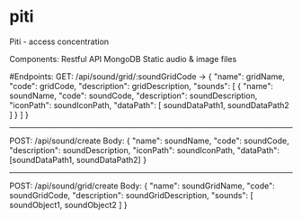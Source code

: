 # piti
Piti - access concentration

Components:
Restful API
MongoDB
Static audio & image files

#Endpoints:
GET: /api/sound/grid/:soundGridCode
->
{
    "name": gridName,
    "code": gridCode,
    "description": gridDescription,
    "sounds": [
        {
            "name": soundName,
            "code": soundCode,
            "description": soundDescription,
            "iconPath": soundIconPath,
            "dataPath": [
                soundDataPath1,
                soundDataPath2
            ]
        }
    ]
}

---
POST: /api/sound/create
Body: 
{
	"name": soundName,
	"code": soundCode,
	"description": soundDescription,
	"iconPath": soundIconPath,
	"dataPath": [soundDataPath1, soundDataPath2]
}

---
POST: /api/sound/grid/create
Body:
{
	"name": soundGridName,
	"code": soundGridCode,
	"description": soundGridDescription,
	"sounds": [
		soundObject1,
    soundObject2
	]
}

